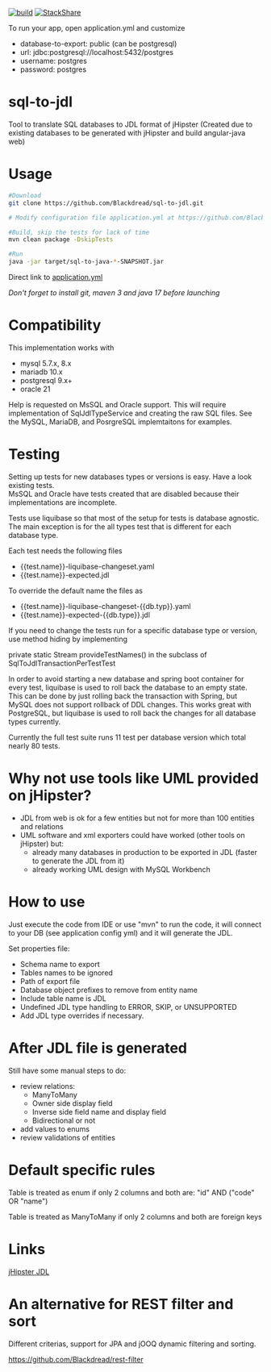 [![build](https://github.com/Blackdread/sql-to-jdl/actions/workflows/maven.yml/badge.svg)](https://github.com/Blackdread/sql-to-jdl/actions/workflows/maven.yml)
[![StackShare](https://img.shields.io/badge/tech-stack-0690fa.svg?style=flat)](https://stackshare.io/Blackdread/sql-to-jdl)


To run your app, open application.yml and customize

- database-to-export: public (can be postgresql)
- url: jdbc:postgresql://localhost:5432/postgres
- username: postgres
- password: postgres

# sql-to-jdl
Tool to translate SQL databases to JDL format of jHipster (Created due to existing databases to be generated with jHipster and build angular-java web)

# Usage

```bash
#Download
git clone https://github.com/Blackdread/sql-to-jdl.git

# Modify configuration file application.yml at https://github.com/Blackdread/sql-to-jdl/blob/master/src/main/resources/application.yml

#Build, skip the tests for lack of time
mvn clean package -DskipTests

#Run
java -jar target/sql-to-java-*-SNAPSHOT.jar
```

Direct link to [application.yml](https://github.com/Blackdread/sql-to-jdl/blob/master/src/main/resources/application.yml)

_Don't forget to install git, maven 3 and java 17 before launching_

# Compatibility
This implementation works with 
  - mysql 5.7.x, 8.x
  - mariadb 10.x
  - postgresql 9.x+
  - oracle 21

Help is requested on MsSQL and Oracle support.  This will require implementation of SqlJdlTypeService and creating the raw SQL files.  See the MySQL, MariaDB, and PosrgreSQL implemtaitons for examples.

# Testing
Setting up tests for new databases types or versions is easy.  Have a look existing tests.  
MsSQL and Oracle have tests created that are disabled because their implementations are incomplete.

Tests use liquibase so that most of the setup for tests is database agnostic.  The main exception is for the all types test that is different for each database type.

Each test needs the following files
  - {{test.name}}-liquibase-changeset.yaml
  - {{test.name}}-expected.jdl
  
To override the default name the files as
  - {{test.name}}-liquibase-changeset-{{db.typ}}.yaml
  - {{test.name}}-expected-{{db.type}}.jdl

If you need to change the tests run for a specific database type or version, use method hiding by implementing 

private static Stream<String> provideTestNames() in the subclass of SqlToJdlTransactionPerTestTest

In order to avoid starting a new database and spring boot container for every test, liquibase is used to roll back the database to an empty state.  This can be done by just rolling back the transaction with Spring, but MySQL does not support rollback of DDL changes.  This works great with PostgreSQL, but liquibase is used to roll back the changes for all database types currently.

Currently the full test suite runs 11 test per database version which total nearly 80 tests.  
 
# Why not use tools like UML provided on jHipster?
- JDL from web is ok for a few entities but not for more than 100 entities and relations
- UML software and xml exporters could have worked (other tools on jHipster) but:
  - already many databases in production to be exported in JDL (faster to generate the JDL from it)
  - already working UML design with MySQL Workbench

# How to use
Just execute the code from IDE or use "mvn" to run the code, it will connect to your DB (see application config yml) and it will generate the JDL.

Set properties file:
- Schema name to export
- Tables names to be ignored
- Path of export file
- Database object prefixes to remove from entity name
- Include table name is JDL
- Undefined JDL type handling to ERROR, SKIP, or UNSUPPORTED
- Add JDL type overrides if necessary.

# After JDL file is generated
Still have some manual steps to do:
- review relations:
  - ManyToMany
  - Owner side display field
  - Inverse side field name and display field
  - Bidirectional or not
- add values to enums
- review validations of entities

# Default specific rules
Table is treated as enum if only 2 columns and both are: "id" AND ("code" OR "name")

Table is treated as ManyToMany if only 2 columns and both are foreign keys

# Links
[jHipster JDL](https://www.jhipster.tech/jdl/intro)

# An alternative for REST filter and sort
Different criterias, support for JPA and jOOQ dynamic filtering and sorting.

https://github.com/Blackdread/rest-filter
